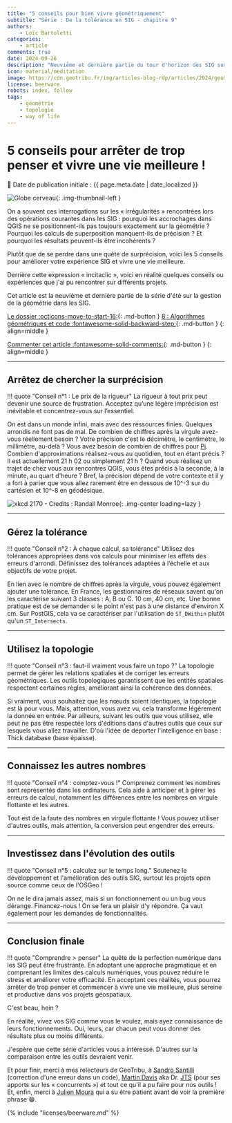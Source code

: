 ```yaml
---
title: "5 conseils pour bien vivre géométriquement"
subtitle: "Série : De la tolérance en SIG - chapitre 9"
authors:
    - Loïc Bartoletti
categories:
    - article
comments: true
date: 2024-09-26
description: "Neuvième et dernière partie du tour d'horizon des SIG sur les dessous des calculs géométriques : 5 conseils pour vivre votre meilleure vie géométrique."
icon: material/meditation
image: https://cdn.geotribu.fr/img/articles-blog-rdp/articles/2024/geometrie_tolerance_sig/splash_serie_geometrie_09_conclusion.png
license: beerware
robots: index, follow
tags:
    - géométrie
    - topologie
    - way of life
---
```


# 5 conseils pour arrêter de trop penser et vivre une vie meilleure !

:calendar: Date de publication initiale : {{ page.meta.date | date_localized }}

![Globe cerveau](https://cdn.geotribu.fr/img/internal/icons-rdp-news/mentale.png){: .img-thumbnail-left }

On a souvent ces interrogations sur les « irrégularités » rencontrées lors des opérations courantes dans les SIG : pourquoi les accrochages dans QGIS ne se positionnent-ils pas toujours exactement sur la géométrie ? Pourquoi les calculs de superposition manquent-ils de précision ? Et pourquoi les résultats peuvent-ils être incohérents ?

Plutôt que de se perdre dans une quête de surprécision, voici les 5 conseils pour améliorer votre expérience SIG et vivre une vie meilleure.

Derrière cette expression « incitaclic », voici en réalité quelques conseils ou expériences que j'ai pu rencontrer sur différents projets.

Cet article est la neuvième et dernière partie de la série d'été sur la gestion de la géométrie dans les SIG.

[Le dossier :octicons-move-to-start-16:](./2024-07-16_de-la-tolerance-en-sig-geometrie-00-annonce.md "De la tolérance en SIG : le dossier"){: .md-button }
[8 : Algorithmes géométriques et code :fontawesome-solid-backward-step:](./2024-09-05_de-la-tolerance-en-sig-geometrie-08-algorithmes-code.md "Algorithmes géométriques et code : comment cela fonctionne-t-il ?"){: .md-button }
{: align=middle }

[Commenter cet article :fontawesome-solid-comments:](#__comments "Aller aux commentaires"){: .md-button }
{: align=middle }

----

## Arrêtez de chercher la surprécision

!!! quote "Conseil n°1 : Le prix de la rigueur"
    La rigueur à tout prix peut devenir une source de frustration. Acceptez qu’une légère imprécision est inévitable et concentrez-vous sur l’essentiel.

On est dans un monde infini, mais avec des ressources finies. Quelques arrondis ne font pas de mal. De combien de chiffres après la virgule avez-vous réellement besoin ? Votre précision c'est le décimètre, le centimètre, le millimètre, au-delà  ? Vous avez besoin de combien de chiffres pour [Pi](https://www.jpl.nasa.gov/edu/news/2016/3/16/how-many-decimals-of-pi-do-we-really-need/). Combien d'approximations réalisez-vous au quotidien, tout en étant précis ? Il est actuellement 21 h 02 ou simplement 21 h ? Quand vous réalisez un trajet de chez vous aux rencontres QGIS, vous êtes précis à la seconde, à la minute, au quart d'heure ? Bref, la précision dépend de votre contexte et il y a fort à parier que vous allez rarement être en dessous de 10^-3 sur du cartésien et 10^-8 en géodésique.

![xkcd 2170 - Credits : Randall Monroe](https://cdn.geotribu.fr/img/articles-blog-rdp/articles/2024/geometrie_tolerance_sig/xkcd_coordinate_precision.webp){: .img-center loading=lazy }

----

## Gérez la tolérance

!!! quote "Conseil n°2 : À chaque calcul, sa tolérance"
    Utilisez des tolérances appropriées dans vos calculs pour minimiser les effets des erreurs d'arrondi. Définissez des tolérances adaptées à l’échelle et aux objectifs de votre projet.

En lien avec le nombre de chiffres après la virgule, vous pouvez également ajouter une tolérance. En France, les gestionnaires de réseaux savent qu'on les caractérise suivant 3 classes : A, B ou C. 10 cm, 40 cm, etc. Une bonne pratique est de se demander si le point n'est pas à une distance d'environ X cm. Sur PostGIS, cela va se caractériser par l'utilisation de `ST_DWithin` plutôt qu'un `ST_Intersects`.

----

## Utilisez la topologie

!!! quote "Conseil n°3 : faut-il vraiment vous faire un topo ?"
    La topologie permet de gérer les relations spatiales et de corriger les erreurs géométriques. Les outils topologiques garantissent que les entités spatiales respectent certaines règles, améliorant ainsi la cohérence des données.

Si vraiment, vous souhaitez que les nœuds soient identiques, la topologie est là pour vous. Mais, attention, vous avez vu, cela transforme légèrement la donnée en entrée. Par ailleurs, suivant les outils que vous utilisez, elle peut ne pas être respectée lors d'éditions dans d'autres outils que ceux sur lesquels vous allez travailler. D'où l'idée de déporter l'intelligence en base : Thick database (base épaisse).

----

## Connaissez les autres nombres

!!! quote "Conseil n°4 : comptez-vous !"
    Comprenez comment les nombres sont représentés dans les ordinateurs. Cela aide à anticiper et à gérer les erreurs de calcul, notamment les différences entre les nombres en virgule flottante et les autres.

Tout est de la faute des nombres en virgule flottante ! Vous pouvez utiliser d'autres outils, mais attention, la conversion peut engendrer des erreurs.

----

## Investissez dans l'évolution des outils

!!! quote "Conseil n°5 : calculez sur le temps long."
    Soutenez le développement et l'amélioration des outils SIG, surtout les projets open source comme ceux de l'OSGeo !

On ne le dira jamais assez, mais si un fonctionnement ou un bug vous dérange. Financez-nous ! On se fera un plaisir d'y répondre. Ça vaut également pour les demandes de fonctionnalités.

----

## Conclusion finale

!!! quote "Comprendre > penser"
    La quête de la perfection numérique dans les SIG peut être frustrante. En adoptant une approche pragmatique et en comprenant les limites des calculs numériques, vous pouvez réduire le stress et améliorer votre efficacité. En acceptant ces réalités, vous pourrez arrêter de trop penser et commencer à vivre une vie meilleure, plus sereine et productive dans vos projets géospatiaux.

C'est beau, hein ?

En réalité, vivez vos SIG comme vous le voulez, mais ayez connaissance de leurs fonctionnements. Oui, leurs, car chacun peut vous donner des résultats plus ou moins différents.

J'espère que cette série d'articles vous a intéressé. D'autres sur la comparaison entre les outils devraient venir.

Et pour finir, merci à mes relecteurs de GeoTribu, à [Sandro Santilli](https://www.osgeo.org/member/sandro-santilli/) (correction d'une erreur dans un code), [Martin Davis](https://wiki.osgeo.org/wiki/User:Mdavis) aka Dr. [JTS](https://www.osgeo.org/projects/jts/) (pour ses apports sur les « concurrents ») et tout ce qu'il a pu faire pour nos outils ! Et, enfin, merci à [Julien Moura](../../team/julien-moura.md "Julien Moura") qui a su être patient avant de voir la première phrase :grin:.

<!-- geotribu:authors-block -->

{% include "licenses/beerware.md" %}
